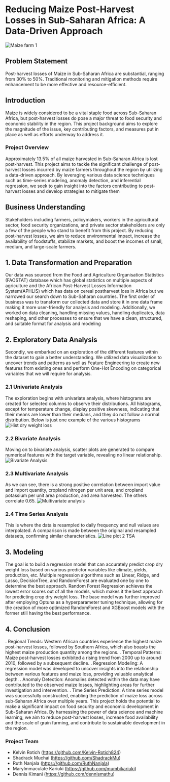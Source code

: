 # Reducing Maize Post-Harvest Losses in Sub-Saharan Africa: A Data-Driven Approach
![Maize farm 1](https://github.com/Kelvin-Rotich824/Phase_5_Capstone_Project/assets/142001883/dfbe22aa-1499-4e86-b95b-872f5e73309e)

## Problem Statement

Post-harvest losses of Maize in Sub-Saharan Africa are substantial, ranging from 30% to 50%. Traditional monitoring and mitigation methods require enhancement to be more effective and resource-efficient.

## Introduction

Maize is widely considered to be a vital staple food across Sub-Saharan Africa, but post-harvest losses do pose a major threat to food security and economic stability in the region. This project background aims to explore the magnitude of the issue, key contributing factors, and measures put in place as well as efforts underway to address it.

### Project Overview

Approximately 13.5% of all maize harvested in Sub-Saharan Africa is lost post-harvest. This project aims to tackle the significant challenge of post-harvest losses incurred by maize farmers throughout the region by utilizing a data-driven approach. By leveraging various data science techniques such as time-series modeling, anomaly detection, and inferential regression, we seek to gain insight into the factors contributing to post-harvest losses and develop strategies to mitigate them

## Business Understanding

Stakeholders including farmers, policymakers, workers in the agricultural sector, food security organizations, and private sector stakeholders are only a few of the people who stand to benefit from this project. By reducing post-harvest losses, we aim to reduce environmental impact, increase the availability of foodstuffs, stabilize markets, and boost the incomes of small, medium, and large-scale farmers.

## 1. Data Transformation and Preparation
Our data was sourced from the Food and Agriculture Organisation Statistics (FAOSTAT) database which has global statistics on multiple aspects of agriculture and the African Post-Harvest Losses Information System(APHLIS) which has data on cereal postharvest loss in Africa but we narrowed our search down to Sub-Saharan countries. The first order of business was to transform our collected data and store it in one data frame making it more user-friendly for analysis and modeling. Additionally, we worked on data cleaning, handling missing values, handling duplicates, data reshaping, and other processes to ensure that we have a clean, structured, and suitable format for analysis and modeling

## 2. Exploratory Data Analysis

Secondly, we embarked on an exploration of the different features within the dataset to gain a better understanding. We utilized data visualization to uncover trends and patterns as well as Feature Engineering to create new features from existing ones and perform One-Hot Encoding on categorical variables that we will require for analysis.

### 2.1 Univariate Analysis

The exploration begins with univariate analysis, where histograms are created for selected columns to observe their distributions. All histograms, except for temperature change, display positive skewness, indicating that their means are lower than their medians, and they do not follow a normal distribution. Below is just one example of the various histograms
![Hist dry weight loss](https://github.com/Kelvin-Rotich824/Phase_5_Capstone_Project/assets/142001883/9a75e8bd-f795-4b27-b0a3-aefc521a3032)

### 2.2 Bivariate Analysis

Moving on to bivariate analysis, scatter plots are generated to compare numerical features with the target variable, revealing no linear relationship.
![Bivariate Analysis](https://github.com/Kelvin-Rotich824/Phase_5_Capstone_Project/assets/142001883/261b0583-7d59-40c5-be54-ac8f1e29531d)

### 2.3 Multivariate Analysis

As we can see, there is a strong positive correlation between import value and import quantity, cropland nitrogen per unit area, and cropland potassium per unit area production, and area harvested. The others correlate 0.65.
![Multivariate analysis](https://github.com/Kelvin-Rotich824/Phase_5_Capstone_Project/assets/142001883/d9b2d08d-4d09-4f1d-8d6d-8b63e015ed99)

### 2.4 Time Series Analysis

This is where the data is resampled to daily frequency and null values are interpolated. A comparison is made between the original and resampled datasets, confirming similar characteristics.
![Line plot 2 TSA](https://github.com/Kelvin-Rotich824/Phase_5_Capstone_Project/assets/142001883/04565c35-ca7d-4862-b696-54eec9089353)
## 3. Modeling

The goal is to build a regression model that can accurately predict crop dry weight loss based on various predictor variables like climate, yields, production, etc. Multiple regression algorithms such as Linear, Ridge, and Lasso, DecisionTree, and RandomForest are evaluated one by one to determine the best approach. Random Forest Regression achieves the lowest error scores out of all the models, which makes it the best approach for predicting crop dry weight loss. The base model was further improved after employing Optuna as a hyperparameter tuning technique, allowing for the creation of more optimized RandomForest and XGBoost models with the former still having the best performance.

## 4. Conclusion

. Regional Trends: Western African countries experience the highest maize post-harvest losses, followed by Southern Africa, which also boasts the highest maize production quantity among the regions.
. Temporal Patterns: Maize post-harvest losses exhibited a rising trend from 2000 up to around 2010, followed by a subsequent decline.
. Regression Modeling: A regression model was developed to uncover insights into the relationship between various features and maize loss, providing valuable analytical depth.
. Anomaly Detection: Anomalies detected within the data may have contributed to the observed maize losses, highlighting areas for further investigation and intervention.
. Time Series Prediction: A time series model was successfully constructed, enabling the prediction of maize loss across sub-Saharan Africa over multiple years.
This project holds the potential to make a significant impact on food security and economic development in Sub-Saharan Africa. By harnessing the power of data science and machine learning, we aim to reduce post-harvest losses, increase food availability and the scale of grain farming, and contribute to sustainable development in the region.

### Project Team 
- Kelvin Rotich (https://github.com/Kelvin-Rotich824)
- Shadrack Muchai (https://github.com/ShadrackMu)
- Ruth Nanjala (https://github.com/RuthNanjala)
- MaryImmaculate Kariuki (https://github.com/mumbikariuki)
- Dennis Kimani (https://github.com/dennismathu)
